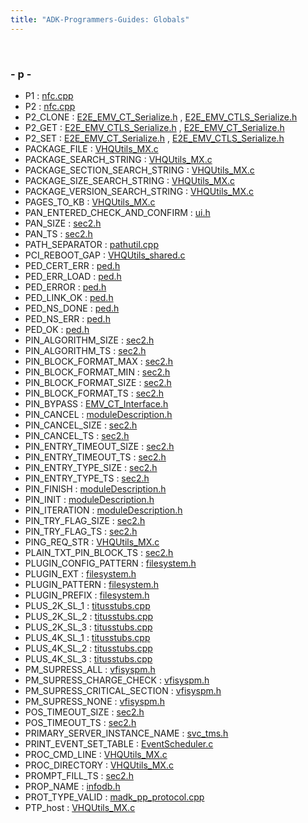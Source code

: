 ```yaml
---
title: "ADK-Programmers-Guides: Globals"
---
```


 

### - p -

- P1 : <a href="nfc_8cpp.md#a6c2a9f7efd46f0160f3037869924d6ce">nfc.cpp</a>
- P2 : <a href="nfc_8cpp.md#ae00a52dba55d31948c377fa85d385b87">nfc.cpp</a>
- P2_CLONE : <a href="group___a_d_k___t_r_a_n_s_p_o_r_t___t_a_g_s.md#ga3171d7e1bf6ef77813a8fd2ac595961b">E2E_EMV_CT_Serialize.h</a> , <a href="group___a_d_k___t_r_a_n_s_p_o_r_t___t_a_g_s.md#ga3171d7e1bf6ef77813a8fd2ac595961b">E2E_EMV_CTLS_Serialize.h</a>
- P2_GET : <a href="group___a_d_k___t_r_a_n_s_p_o_r_t___t_a_g_s.md#ga2a2911f7e67d626c4c5f4ec1bd69dff6">E2E_EMV_CTLS_Serialize.h</a> , <a href="group___a_d_k___t_r_a_n_s_p_o_r_t___t_a_g_s.md#ga2a2911f7e67d626c4c5f4ec1bd69dff6">E2E_EMV_CT_Serialize.h</a>
- P2_SET : <a href="group___a_d_k___t_r_a_n_s_p_o_r_t___t_a_g_s.md#gaf0ba91f2a3df6af70463601679417fd4">E2E_EMV_CT_Serialize.h</a> , <a href="group___a_d_k___t_r_a_n_s_p_o_r_t___t_a_g_s.md#gaf0ba91f2a3df6af70463601679417fd4">E2E_EMV_CTLS_Serialize.h</a>
- PACKAGE_FILE : <a href="_v_h_q_utils___m_x_8c.md#a08a0761418d5be66e58333e88603de36">VHQUtils_MX.c</a>
- PACKAGE_SEARCH_STRING : <a href="_v_h_q_utils___m_x_8c.md#ab53f9d7066359a8c9bbdab7cd2443196">VHQUtils_MX.c</a>
- PACKAGE_SECTION_SEARCH_STRING : <a href="_v_h_q_utils___m_x_8c.md#a3b9b0bcd6c80165d5aaa9b740c1d51e3">VHQUtils_MX.c</a>
- PACKAGE_SIZE_SEARCH_STRING : <a href="_v_h_q_utils___m_x_8c.md#adbaa254b8457e8d6c3393f32872aec28">VHQUtils_MX.c</a>
- PACKAGE_VERSION_SEARCH_STRING : <a href="_v_h_q_utils___m_x_8c.md#ac59b0fc334be57b39b8ef0f4f3b460a5">VHQUtils_MX.c</a>
- PAGES_TO_KB : <a href="_v_h_q_utils___m_x_8c.md#a5cf1e2356a2064e2bf44937d94644eff">VHQUtils_MX.c</a>
- PAN_ENTERED_CHECK_AND_CONFIRM : <a href="ui_8h.md#ac58a59fe7cf09a094b60c02f551622c8">ui.h</a>
- PAN_SIZE : <a href="sec2_8h.md#aceeb2a7f2c289494dc2338db7f3ff895">sec2.h</a>
- PAN_TS : <a href="sec2_8h.md#a66e07a91c4208e036cf8f46d734646b8">sec2.h</a>
- PATH_SEPARATOR : <a href="pathutil_8cpp.md#a256a5721249aa3309437212cc21a9fe4">pathutil.cpp</a>
- PCI_REBOOT_GAP : <a href="_v_h_q_utils__shared_8c.md#a807cde75ba7dae30ab6d0ebe83b1519e">VHQUtils_shared.c</a>
- PED_CERT_ERR : <a href="group___p_e_d___s_t_a_t_u_s___c_o_d_e_s.md#gadc787271097273d39c4fb060749b1fab">ped.h</a>
- PED_ERR_LOAD : <a href="group___p_e_d___r_e_t_u_r_n___c_o_d_e_s.md#ga32914a81dec6b55185b81e4bf63d97be">ped.h</a>
- PED_ERROR : <a href="group___p_e_d___r_e_t_u_r_n___c_o_d_e_s.md#ga07ea4d4fee5bde6444f6b3d28bbc59b5">ped.h</a>
- PED_LINK_OK : <a href="group___p_e_d___s_t_a_t_u_s___c_o_d_e_s.md#ga17d00e6cf6e771b1e428c332fe87a23f">ped.h</a>
- PED_NS_DONE : <a href="group___p_e_d___s_t_a_t_u_s___c_o_d_e_s.md#ga8fc33540b096a9d3fe25a78f13b3968c">ped.h</a>
- PED_NS_ERR : <a href="group___p_e_d___s_t_a_t_u_s___c_o_d_e_s.md#gad80ab1587eb3f1a4dc204cd277098cd9">ped.h</a>
- PED_OK : <a href="group___p_e_d___r_e_t_u_r_n___c_o_d_e_s.md#ga554b92063910b0a4149bb5d59fb62af3">ped.h</a>
- PIN_ALGORITHM_SIZE : <a href="sec2_8h.md#a745e010c088efb6cfa5ddd7b1ee6dffc">sec2.h</a>
- PIN_ALGORITHM_TS : <a href="sec2_8h.md#a0d7831e0be76fc3ffad810657b5fdc74">sec2.h</a>
- PIN_BLOCK_FORMAT_MAX : <a href="sec2_8h.md#a44aad3991d8950186aaefff8ba4ae3ae">sec2.h</a>
- PIN_BLOCK_FORMAT_MIN : <a href="sec2_8h.md#a5424ce382a93195958480d9224e7ad7a">sec2.h</a>
- PIN_BLOCK_FORMAT_SIZE : <a href="sec2_8h.md#a805f5a5f931127b4eb0d4c6f6827a157">sec2.h</a>
- PIN_BLOCK_FORMAT_TS : <a href="sec2_8h.md#a46e0424c5acb6872e46b9f48ac95fb5c">sec2.h</a>
- PIN_BYPASS : <a href="group___a_p_p___f_l_o_w___c_a_p_s.md#ga1b11ddaf81867095dd71695d2c8223c7">EMV_CT_Interface.h</a>
- PIN_CANCEL : <a href="group__vss.md#ga5cf897892e478bad3ca024677db9651d">moduleDescription.h</a>
- PIN_CANCEL_SIZE : <a href="sec2_8h.md#adc6f40c85a55b22928e0857d43bfbda8">sec2.h</a>
- PIN_CANCEL_TS : <a href="sec2_8h.md#a736081c397b95df10d74a88592bfad3c">sec2.h</a>
- PIN_ENTRY_TIMEOUT_SIZE : <a href="sec2_8h.md#a8f9e6818c67cfa82c8c673ac8187b854">sec2.h</a>
- PIN_ENTRY_TIMEOUT_TS : <a href="sec2_8h.md#a755ac27b722ed1079239b8b30a5c66f1">sec2.h</a>
- PIN_ENTRY_TYPE_SIZE : <a href="sec2_8h.md#a2c25db0c6072d5d610d8788730257591">sec2.h</a>
- PIN_ENTRY_TYPE_TS : <a href="sec2_8h.md#a65de59f47e83e0364303941b9795e784">sec2.h</a>
- PIN_FINISH : <a href="group__vss.md#gab26fba5550fe958a8d95fa51a700cc38">moduleDescription.h</a>
- PIN_INIT : <a href="group__vss.md#ga66a8f8bb1534842a3e7cab64637fef1f">moduleDescription.h</a>
- PIN_ITERATION : <a href="group__vss.md#ga78fe99462d905bd0aa6f43e50052c1ed">moduleDescription.h</a>
- PIN_TRY_FLAG_SIZE : <a href="sec2_8h.md#ae49ebf33110079cb8f1c3e632316ddf0">sec2.h</a>
- PIN_TRY_FLAG_TS : <a href="sec2_8h.md#a75e2df4bd5aadab3b56a2e4f2fca9c8a">sec2.h</a>
- PING_REQ_STR : <a href="_v_h_q_utils___m_x_8c.md#a15d21cc50cd6ddff52b07dbf83eaa5f1">VHQUtils_MX.c</a>
- PLAIN_TXT_PIN_BLOCK_TS : <a href="sec2_8h.md#a35922f0772e5c410b4037ecdf088eaf5">sec2.h</a>
- PLUGIN_CONFIG_PATTERN : <a href="filesystem_8h.md#aa607fc35ca1d341e94853b44c73380c8">filesystem.h</a>
- PLUGIN_EXT : <a href="filesystem_8h.md#a35a8a8490296aaab573191e17924ae82">filesystem.h</a>
- PLUGIN_PATTERN : <a href="filesystem_8h.md#ae3f54c6ea2eb0c81566552ae0dcc6bc9">filesystem.h</a>
- PLUGIN_PREFIX : <a href="filesystem_8h.md#ade68c478230cc910fd42088b23a50469">filesystem.h</a>
- PLUS_2K_SL_1 : <a href="titusstubs_8cpp.md#a7405413ab8b172c9539cdd1f851e9420">titusstubs.cpp</a>
- PLUS_2K_SL_2 : <a href="titusstubs_8cpp.md#ad3a0b75332626545a7b430f16212c818">titusstubs.cpp</a>
- PLUS_2K_SL_3 : <a href="titusstubs_8cpp.md#afab8839c55c2dad35b4a8a579be6c1c8">titusstubs.cpp</a>
- PLUS_4K_SL_1 : <a href="titusstubs_8cpp.md#ad2f459f5a2cd67baf02442e3be3fcb3f">titusstubs.cpp</a>
- PLUS_4K_SL_2 : <a href="titusstubs_8cpp.md#a67ee9df73f586e3f6a9971b27bad369d">titusstubs.cpp</a>
- PLUS_4K_SL_3 : <a href="titusstubs_8cpp.md#afe1ac3006d24252fb43bcf34248b3604">titusstubs.cpp</a>
- PM_SUPRESS_ALL : <a href="group___power.md#gabd5fc58abfa592ed34817dd83600211f">vfisyspm.h</a>
- PM_SUPRESS_CHARGE_CHECK : <a href="group___power.md#ga1968c44922fe78c262f75b40e1583774">vfisyspm.h</a>
- PM_SUPRESS_CRITICAL_SECTION : <a href="group___power.md#ga0d02a37c110367e53d3a69d985429b31">vfisyspm.h</a>
- PM_SUPRESS_NONE : <a href="group___power.md#gad8cd9341efa39f085693d8da543bbbe4">vfisyspm.h</a>
- POS_TIMEOUT_SIZE : <a href="sec2_8h.md#aefea51eda08782eae4697732a978cd58">sec2.h</a>
- POS_TIMEOUT_TS : <a href="sec2_8h.md#a6f89a54f9ea56e6c1706c8af6c1d4886">sec2.h</a>
- PRIMARY_SERVER_INSTANCE_NAME : <a href="svc__tms_8h.md#af9ce0cfbf24db75b72dc5696f6e0ed68">svc_tms.h</a>
- PRINT_EVENT_SET_TABLE : <a href="_event_scheduler_8c.md#a42e50623ecd2ee20af7f9286e4bcb05c">EventScheduler.c</a>
- PROC_CMD_LINE : <a href="_v_h_q_utils___m_x_8c.md#ad1e08b3a5cfd7bb75497969e8d5e0e5f">VHQUtils_MX.c</a>
- PROC_DIRECTORY : <a href="_v_h_q_utils___m_x_8c.md#a3377a5f6fe537f0473ab27e5e5d592f4">VHQUtils_MX.c</a>
- PROMPT_FILL_TS : <a href="sec2_8h.md#a389f91039b11ba2ee52b15eccd0846c1">sec2.h</a>
- PROP_NAME : <a href="group__propdb.md#ga2062ba7b5292b2cb9456209022cbdac7">infodb.h</a>
- PROT_TYPE_VALID : <a href="madk__pp__protocol_8cpp.md#ab9bafea5a62aef8469d807060b6c26c2">madk_pp_protocol.cpp</a>
- PTP_host : <a href="_v_h_q_utils___m_x_8c.md#ac66b6ca5b7157a92bc80987167d0a7db">VHQUtils_MX.c</a>
